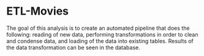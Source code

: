 # ETL-Movies

The goal of this analysis is to create an automated pipeline that does the following: reading of new data, performing transformations in order to clean and condense data, and loading of the data into existing tables. Results of the data transformation can be seen in the database.
